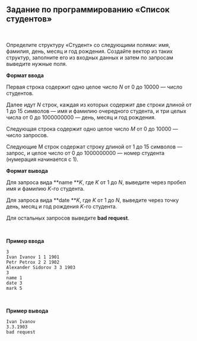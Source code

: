 Задание по программированию «Список студентов»
----------------------------------------------

 

Определите структуру «Студент» со следующими полями: имя, фамилия, день, месяц и
год рождения. Создайте вектор из таких структур, заполните его из входных данных
и затем по запросам выведите нужные поля.

**Формат ввода**

Первая строка содержит одно целое число *N* от 0 до 10000 — число студентов.

Далее идут *N* строк, каждая из которых содержит две строки длиной от 1 до 15
символов — имя и фамилию очередного студента, и три целых числа от 0 до
1000000000 — день, месяц и год рождения.

Следующая строка содержит одно целое число *M* от 0 до 10000 — число запросов.

Следующие M строк содержат строку длиной от 1 до 15 символов — запрос, и целое
число от 0 до 1000000000 — номер студента (нумерация начинается с 1).

**Формат вывода**

Для запроса вида **name ***K*, где *K* от 1 до *N*, выведите через пробел имя и
фамилию *K*-го студента.

Для запроса вида **date ***K*, где *K* от 1 до *N*, выведите через точку день,
месяц и год рождения *K*-го студента.

Для остальных запросов выведите **bad request**.

 

**Пример ввода**

~~~~~~~~~~~~~~~~~~~~~~~~~~~~~~~~~~~~~~~~~~~~~~~~~~~~~~~~~~~~~~~~~~~~~~~~~~~~~~~~
3
Ivan Ivanov 1 1 1901
Petr Petrox 2 2 1902
Alexander Sidorov 3 3 1903
3
name 1
date 3
mark 5
~~~~~~~~~~~~~~~~~~~~~~~~~~~~~~~~~~~~~~~~~~~~~~~~~~~~~~~~~~~~~~~~~~~~~~~~~~~~~~~~

 

**Пример вывода**

~~~~~~~~~~~~~~~~~~~~~~~~~~~~~~~~~~~~~~~~~~~~~~~~~~~~~~~~~~~~~~~~~~~~~~~~~~~~~~~~
Ivan Ivanov
3.3.1903
bad request
~~~~~~~~~~~~~~~~~~~~~~~~~~~~~~~~~~~~~~~~~~~~~~~~~~~~~~~~~~~~~~~~~~~~~~~~~~~~~~~~
